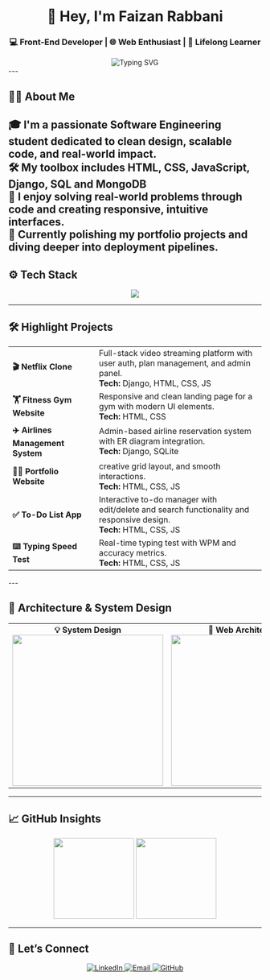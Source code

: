 <h1 align="center">👋 Hey, I'm Faizan Rabbani</h1>
<h3 align="center">💻 Front-End Developer | 🌐 Web Enthusiast | 🚀 Lifelong Learner</h3> 

<div align="center">
  <img src="https://readme-typing-svg.herokuapp.com?font=Fira+Code&duration=3000&pause=1000&color=58A6FF&width=450&lines=Crafting+beautiful+web+interfaces...;Building+with+HTML%2C+CSS+%26+JavaScript;Turning+ideas+into+reality+💡" alt="Typing SVG" />
</div>
---

## 🧑‍💻 About Me

🎓 I'm a passionate **Software Engineering student** dedicated to clean design, scalable code, and real-world impact.  
🛠️ My toolbox includes **HTML, CSS, JavaScript, Django, SQL and MongoDB**  
🎯 I enjoy solving real-world problems through code and creating responsive, intuitive interfaces.  
🚧 Currently polishing my **portfolio projects** and diving deeper into **deployment pipelines**.
---

## ⚙️ Tech Stack

<p align="center">
  <img src="https://skillicons.dev/icons?i=html,css,js,python,django,mongodb,sqlite,git,github,bootstrap" />
</p>

---

## 🛠️ Highlight Projects

<table>
  <tr>
    <td><strong>🎬 Netflix Clone</strong></td>
    <td>Full-stack video streaming platform with user auth, plan management, and admin panel.  
    <br><strong>Tech:</strong> Django, HTML, CSS, JS</td>
  </tr>
  <tr>
    <td><strong>🏋️ Fitness Gym Website</strong></td>
    <td>Responsive and clean landing page for a gym with modern UI elements.  
    <br><strong>Tech:</strong> HTML, CSS</td>
  </tr>
  <tr>
    <td><strong>✈️ Airlines Management System</strong></td>
    <td>Admin-based airline reservation system with ER diagram integration.  
    <br><strong>Tech:</strong> Django, SQLite</td>
  </tr>
  <tr>
    <td><strong>👨‍🎨 Portfolio Website</strong></td>
    <td>creative grid layout, and smooth interactions.  
    <br><strong>Tech:</strong> HTML, CSS, JS</td>
  </tr>
  <tr>
    <td><strong>✅ To-Do List App</strong></td>
    <td>Interactive to-do manager with edit/delete and search functionality and responsive design.  
    <br><strong>Tech:</strong> HTML, CSS, JS</td>
  </tr>
  <tr>
    <td><strong>⌨️ Typing Speed Test</strong></td>
    <td>Real-time typing test with WPM and accuracy metrics.  
    <br><strong>Tech:</strong> HTML, CSS, JS</td>
  </tr>
</table>
---

## 🧠 Architecture & System Design

<table>
  <tr>
    <td align="center"><strong>💡 System Design</strong><br><img src="https://user-images.githubusercontent.com/11299574/128067041-6ba354c3-4772-42db-8089-3649d6c39083.png" width="300"/></td>
    <td align="center"><strong>🧱 Web Architecture</strong><br><img src="https://integrio.net/static/a7aa5f34582757f1ae8793302a6c0499/components-of-web-application-architechture.png" width="300"/></td>
  </tr>
</table>

---

## 📈 GitHub Insights

<p align="center">
  <img src="https://streak-stats.demolab.com?user=Faizan-rabbani&theme=tokyonight&hide_border=true" height="160" />
  <img src="https://github-readme-stats.vercel.app/api?username=Faizan-rabbani&show_icons=true&theme=tokyonight&hide_border=true" height="160" />
</p>

---

## 🤝 Let’s Connect

<p align="center">
  <a href="https://www.linkedin.com/in/faizan-webdev/" target="_blank">
    <img alt="LinkedIn" src="https://img.shields.io/badge/LinkedIn-Faizan%20Rabbani-blue?style=for-the-badge&logo=linkedin" />
  </a>
  <a href="mailto:faizanrabbani987@gmail.com">
    <img alt="Email" src="https://img.shields.io/badge/Email-faizanrabbani987@gmail.com-red?style=for-the-badge&logo=gmail" />
  </a>
  <a href="https://github.com/Faizan-rabbani" target="_blank">
    <img alt="GitHub" src="https://img.shields.io/badge/GitHub-Faizan--rabbani-black?style=for-the-badge&logo=github" />
  </a>
</p>

